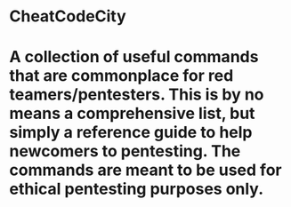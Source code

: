 # CheatCodeCity

# A collection of useful commands that are commonplace for red teamers/pentesters.  This is by no means a comprehensive list, but simply a reference guide to help newcomers to pentesting. The commands are meant to be used for ethical pentesting purposes only.  
